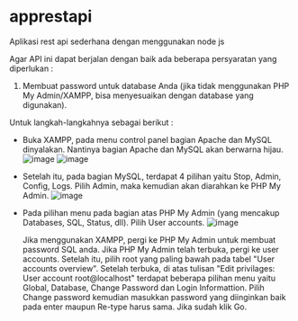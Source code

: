# apprestapi
 Aplikasi rest api sederhana dengan menggunakan node js

 Agar API ini dapat berjalan dengan baik ada beberapa persyaratan yang diperlukan :
 1. Membuat password untuk database Anda (jika tidak menggunakan PHP My Admin/XAMPP, bisa menyesuaikan dengan database yang digunakan).

 Untuk langkah-langkahnya sebagai berikut :
 - Buka XAMPP, pada menu control panel bagian Apache dan MySQL dinyalakan. Nantinya bagian Apache dan MySQL akan berwarna hijau.
   ![image](https://github.com/CharlesD12/apprestapi/assets/78160523/284a2123-9735-4820-a455-229dbfc22b61)
   ![image](https://github.com/CharlesD12/apprestapi/assets/78160523/c58d9dc6-3439-4226-b0f9-29edd1684a7d)

 - Setelah itu, pada bagian MySQL, terdapat 4 pilihan yaitu Stop, Admin, Config, Logs. Pilih Admin, maka kemudian akan diarahkan ke PHP My Admin.
   ![image](https://github.com/CharlesD12/apprestapi/assets/78160523/a80fde76-bb15-4f8e-8b3c-2f0a9cb5122a)

- Pada pilihan menu pada bagian atas PHP My Admin (yang mencakup Databases, SQL, Status, dll). Pilih User accounts.
  ![image](https://github.com/CharlesD12/apprestapi/assets/78160523/cc5c4fff-fafe-4433-828a-94b04dab30e7)

   
    Jika menggunakan XAMPP, pergi ke PHP My Admin untuk membuat password SQL anda. Jika PHP My Admin telah terbuka,
    pergi ke user accounts. Setelah itu, pilih root yang paling bawah pada tabel "User accounts overview". Setelah terbuka,
    di atas tulisan "Edit privilages: User account root@localhost" terdapat beberapa pilihan menu yaitu Global, Database,
    Change Password dan Login Informattion. Pilih Change password kemudian masukkan password yang diinginkan baik pada enter
    maupun Re-type harus sama. Jika sudah klik Go.
